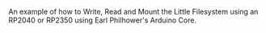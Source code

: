 An example of how to Write, Read and Mount the Little Filesystem using an RP2040 or RP2350 using Earl Philhower's Arduino Core.

